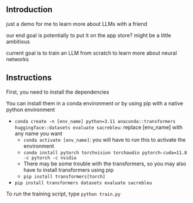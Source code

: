 ## Introduction

just a demo for me to learn more about LLMs with a friend

our end goal is potentially to put it on the app store? might be a little ambitious

current goal is to train an LLM from scratch to learn more about neural networks

## Instructions

First, you need to install the dependencies

You can install them in a conda environment or by using pip with a native python environment
* `conda create -n [env_name] python=3.11 anaconda::transformers huggingface::datasets evaluate sacrebleu`: replace [env_name] with any name you want
    * `conda activate [env_name]`: you will have to run this to activate the environment
    * `conda install pytorch torchvision torchaudio pytorch-cuda=11.8 -c pytorch -c nvidia`
    * There may be some trouble with the transformers, so you may also have to install transformers using pip
    * `pip install transformers[torch]`
* `pip install transformers datasets evaluate sacrebleu`

To run the training script, type `python train.py`
